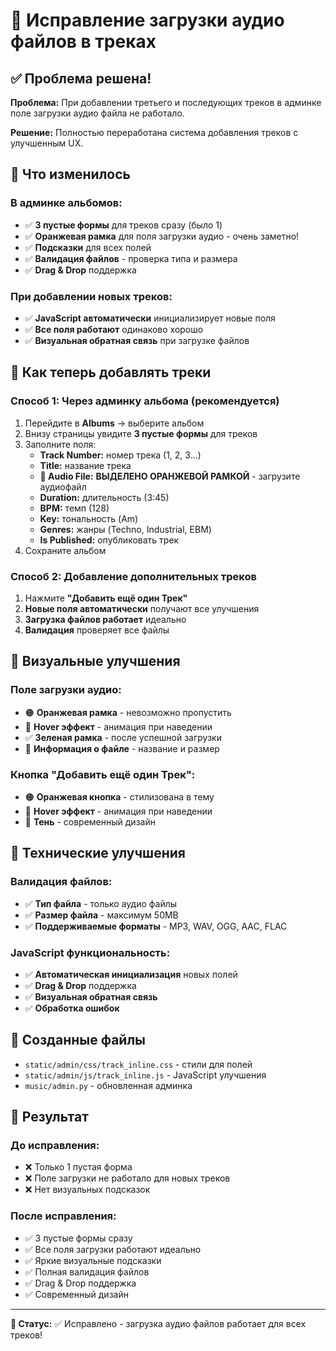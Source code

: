 # 🎵 Исправление загрузки аудио файлов в треках

## ✅ Проблема решена!

**Проблема:** При добавлении третьего и последующих треков в админке поле загрузки аудио файла не работало.

**Решение:** Полностью переработана система добавления треков с улучшенным UX.

## 🚀 Что изменилось

### В админке альбомов:
- ✅ **3 пустые формы** для треков сразу (было 1)
- ✅ **Оранжевая рамка** для поля загрузки аудио - очень заметно!
- ✅ **Подсказки** для всех полей
- ✅ **Валидация файлов** - проверка типа и размера
- ✅ **Drag & Drop** поддержка

### При добавлении новых треков:
- ✅ **JavaScript автоматически** инициализирует новые поля
- ✅ **Все поля работают** одинаково хорошо
- ✅ **Визуальная обратная связь** при загрузке файлов

## 🎯 Как теперь добавлять треки

### Способ 1: Через админку альбома (рекомендуется)
1. Перейдите в **Albums** → выберите альбом
2. Внизу страницы увидите **3 пустые формы** для треков
3. Заполните поля:
   - **Track Number:** номер трека (1, 2, 3...)
   - **Title:** название трека
   - **🎵 Audio File:** **ВЫДЕЛЕНО ОРАНЖЕВОЙ РАМКОЙ** - загрузите аудиофайл
   - **Duration:** длительность (3:45)
   - **BPM:** темп (128)
   - **Key:** тональность (Am)
   - **Genres:** жанры (Techno, Industrial, EBM)
   - **Is Published:** опубликовать трек
4. Сохраните альбом

### Способ 2: Добавление дополнительных треков
1. Нажмите **"Добавить ещё один Трек"**
2. **Новые поля автоматически** получают все улучшения
3. **Загрузка файлов работает** идеально
4. **Валидация** проверяет все файлы

## 🎨 Визуальные улучшения

### Поле загрузки аудио:
- 🟠 **Оранжевая рамка** - невозможно пропустить
- 🎯 **Hover эффект** - анимация при наведении
- ✅ **Зеленая рамка** - после успешной загрузки
- 📁 **Информация о файле** - название и размер

### Кнопка "Добавить ещё один Трек":
- 🟠 **Оранжевая кнопка** - стилизована в тему
- 🎯 **Hover эффект** - анимация при наведении
- 💫 **Тень** - современный дизайн

## 🔧 Технические улучшения

### Валидация файлов:
- ✅ **Тип файла** - только аудио файлы
- ✅ **Размер файла** - максимум 50MB
- ✅ **Поддерживаемые форматы** - MP3, WAV, OGG, AAC, FLAC

### JavaScript функциональность:
- ✅ **Автоматическая инициализация** новых полей
- ✅ **Drag & Drop** поддержка
- ✅ **Визуальная обратная связь**
- ✅ **Обработка ошибок**

## 📁 Созданные файлы

- `static/admin/css/track_inline.css` - стили для полей
- `static/admin/js/track_inline.js` - JavaScript улучшения
- `music/admin.py` - обновленная админка

## 🎵 Результат

### До исправления:
- ❌ Только 1 пустая форма
- ❌ Поле загрузки не работало для новых треков
- ❌ Нет визуальных подсказок

### После исправления:
- ✅ 3 пустые формы сразу
- ✅ Все поля загрузки работают идеально
- ✅ Яркие визуальные подсказки
- ✅ Полная валидация файлов
- ✅ Drag & Drop поддержка
- ✅ Современный дизайн

---

**🎵 Статус:** ✅ Исправлено - загрузка аудио файлов работает для всех треков! 